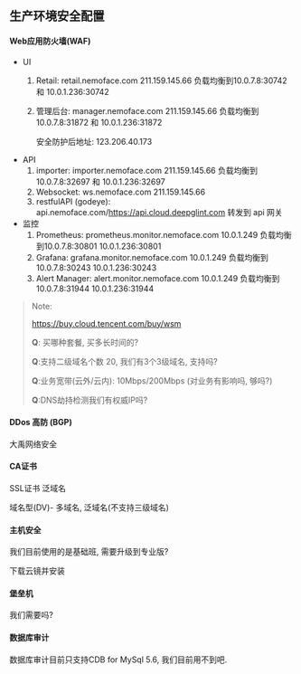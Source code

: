 ## 生产环境安全配置

#### Web应用防火墙(WAF)

- UI
  1. Retail: retail.nemoface.com  211.159.145.66 负载均衡到10.0.7.8:30742 和 10.0.1.236:30742

  2. 管理后台: manager.nemoface.com 211.159.145.66 负载均衡到 10.0.7.8:31872 和 10.0.1.236:31872

     安全防护后地址: 123.206.40.173
- API
  1. importer: importer.nemoface.com 211.159.145.66 负载均衡到 10.0.7.8:32697 和 10.0.1.236:32697
  2. Websocket: ws.nemoface.com 211.159.145.66  
  3. restfulAPI (godeye): api.nemoface.com/https://api.cloud.deepglint.com 转发到 api 网关
- 监控
  1. Prometheus: prometheus.monitor.nemoface.com 10.0.1.249 负载均衡到10.0.7.8:30801 10.0.1.236:30801
  2. Grafana: grafana.monitor.nemoface.com 10.0.1.249  负载均衡到10.0.7.8:30243 10.0.1.236:30243
  3. Alert Manager: alert.monitor.nemoface.com 10.0.1.249  负载均衡到10.0.7.8:31944 10.0.1.236:31944

> Note:
>
> https://buy.cloud.tencent.com/buy/wsm
>
> **Q**: 买哪种套餐, 买多长时间的?
>
> **Q**:支持二级域名个数 20, 我们有3个3级域名, 支持吗?
>
> **Q**:业务宽带(云外/云内): 10Mbps/200Mbps (对业务有影响吗, 够吗?)
>
> **Q**:DNS劫持检测我们有权威IP吗?
>
> 

#### DDos 高防 (BGP)

大禹网络安全

#### CA证书

SSL证书 泛域名

域名型(DV)- 多域名, 泛域名(不支持三级域名)

#### 主机安全

我们目前使用的是基础班, 需要升级到专业版?

下载云镜并安装

#### 堡垒机

我们需要吗?

#### 数据库审计

数据库审计目前只支持CDB for MySql 5.6, 我们目前用不到吧.

